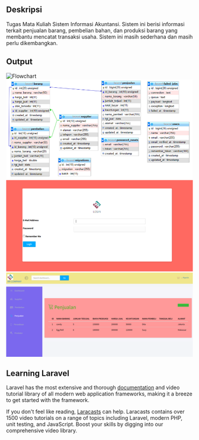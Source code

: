## Deskripsi

Tugas Mata Kuliah Sistem Informasi Akuntansi. Sistem ini berisi informasi terkait penjualan barang, pembelian bahan, dan produksi barang yang membantu mencatat transaksi usaha. Sistem ini masih sederhana dan masih perlu dikembangkan. 

## Output
![Flowchart](public/gambar/desain_flowchart.png)
![Database](public/gambar/desain.png)
![Menu Login](public/gambar/login.png)
![Menu Home](public/gambar/penjualan.png)

## Learning Laravel

Laravel has the most extensive and thorough [documentation](https://laravel.com/docs) and video tutorial library of all modern web application frameworks, making it a breeze to get started with the framework.

If you don't feel like reading, [Laracasts](https://laracasts.com) can help. Laracasts contains over 1500 video tutorials on a range of topics including Laravel, modern PHP, unit testing, and JavaScript. Boost your skills by digging into our comprehensive video library.
